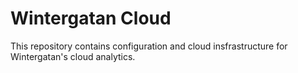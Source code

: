 # Wintergatan Cloud

This repository contains configuration and cloud insfrastructure for
Wintergatan's cloud analytics.